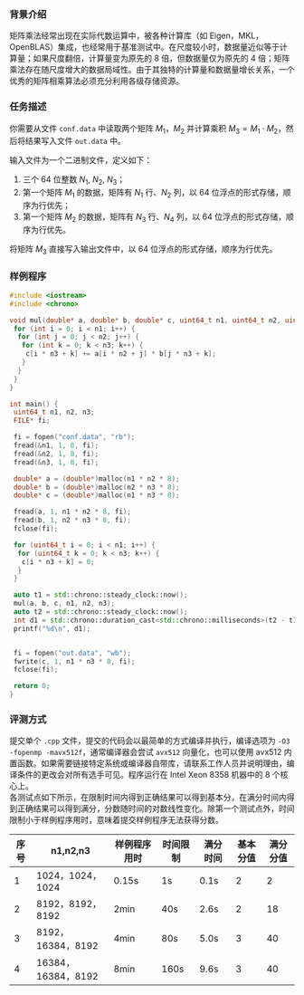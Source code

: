 ### 背景介绍

矩阵乘法经常出现在实际代数运算中，被各种计算库（如 Eigen，MKL，OpenBLAS）集成，也经常用于基准测试中。在尺度较小时，数据量近似等于计算量；如果尺度翻倍，计算量变为原先的 8 倍，但数据量仅为原先的 4 倍；矩阵乘法存在随尺度增大的数据局域性。由于其独特的计算量和数据量增长关系，一个优秀的矩阵相乘算法必须充分利用各级存储资源。

### 任务描述

你需要从文件 `conf.data` 中读取两个矩阵 $M_1$，$M_2$ 并计算乘积 $M_3=M_1 \cdot M_2$，然后将结果写入文件 `out.data` 中。

输入文件为一个二进制文件，定义如下：

1. 三个 64 位整数 $N_1$, $N_2$, $N_3$；
2. 第一个矩阵 $M_1$ 的数据，矩阵有 $N_1$ 行、$N_2$ 列，以 64 位浮点的形式存储，顺序为行优先；
3. 第一个矩阵 $M_2$ 的数据，矩阵有 $N_3$ 行、$N_4$ 列，以 64 位浮点的形式存储，顺序为行优先。

将矩阵 $M_3$ 直接写入输出文件中，以 64 位浮点的形式存储，顺序为行优先。

### 样例程序

```cpp
#include <iostream>
#include <chrono>

void mul(double* a, double* b, double* c, uint64_t n1, uint64_t n2, uint64_t n3) {
 for (int i = 0; i < n1; i++) {
  for (int j = 0; j < n2; j++) {
   for (int k = 0; k < n3; k++) {
    c[i * n3 + k] += a[i * n2 + j] * b[j * n3 + k];
   }
  }
 }
}

int main() {
 uint64_t n1, n2, n3;
 FILE* fi;

 fi = fopen("conf.data", "rb");
 fread(&n1, 1, 8, fi);
 fread(&n2, 1, 8, fi);
 fread(&n3, 1, 8, fi);

 double* a = (double*)malloc(n1 * n2 * 8);
 double* b = (double*)malloc(n2 * n3 * 8);
 double* c = (double*)malloc(n1 * n3 * 8);

 fread(a, 1, n1 * n2 * 8, fi);
 fread(b, 1, n2 * n3 * 8, fi);
 fclose(fi);

 for (uint64_t i = 0; i < n1; i++) {
  for (uint64_t k = 0; k < n3; k++) {
   c[i * n3 + k] = 0;
  }
 }

 auto t1 = std::chrono::steady_clock::now();
 mul(a, b, c, n1, n2, n3);
 auto t2 = std::chrono::steady_clock::now();
 int d1 = std::chrono::duration_cast<std::chrono::milliseconds>(t2 - t1).count();
 printf("%d\n", d1);


 fi = fopen("out.data", "wb");
 fwrite(c, 1, n1 * n3 * 8, fi);
 fclose(fi);

 return 0;
}
```

### 评测方式

提交单个 `.cpp` 文件，提交的代码会以最简单的方式编译并执行，编译选项为 `-O3 -fopenmp -mavx512f`，通常编译器会尝试 `avx512` 向量化，也可以使用 avx512 内置函数。如果需要链接特定系统或编译器自带库，请联系工作人员并说明理由，编译条件的更改会对所有选手可见。程序运行在 Intel Xeon 8358 机器中的 8 个核心上。  
各测试点如下所示，在限制时间内得到正确结果可以得到基本分，在满分时间内得到正确结果可以得到满分，分数随时间的对数线性变化。除第一个测试点外，时间限制小于样例程序用时，意味着提交样例程序无法获得分数。

| 序号 | n1,n2,n3           | 样例程序用时 | 时间限制 | 满分时间 | 基本分值 | 满分分值 |
| ---- | ------------------ | ------------ | -------- | -------- | -------- | -------- |
| 1    | 1024，1024，1024   | 0.15s        | 1s       | 0.1s     | 2        | 2        |
| 2    | 8192，8192，8192   | 2min         | 40s      | 2.6s     | 2        | 18       |
| 3    | 8192，16384，8192  | 4min         | 80s      | 5.0s     | 3        | 40       |
| 4    | 16384，16384，8192 | 8min         | 160s     | 9.6s     | 3        | 40       |
